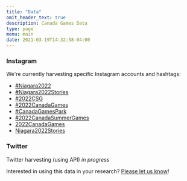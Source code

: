 ```yaml
---
title: "Data"
omit_header_text: true
description: Canada Games Data
type: page
menu: main
date: 2021-03-19T14:32:58-04:00
---
```


### Instagram

We're currently harvesting specific Instagram accounts and hashtags:

* [#Niagara2022](https://instagram.com/explore/tags/niagara2022 "#Niagara2022")
* [#Niagara2022Stories](https://instagram.com/explore/tags/niagara2022stories)
* [#2022CSG](https://instagram.com/explore/tags/2022csg)
* [#2022CanadaGames](https://instagram.com/explore/tags/2022CanadaGames)
* [#CanadaGamesPark](https://instagram.com/explore/tags/canadagamespark)
* [#2022CanadaSummerGames](https://instagram.com/explore/tags/2022canadasummergames)
* [2022CanadaGames](https://instagram.com/2022canadagames)
* [Niagara2022Stories](https://instagram.com/niagara2022stories)

### Twitter

Twitter harvesting (using API) _in progress_

Interested in using this data in your research?  [Please let us know](/contact)!